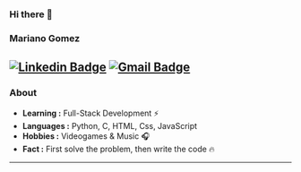 ### Hi there 👋

### Mariano Gomez 
[![Linkedin Badge](https://img.shields.io/badge/-MarianoGomez-blue?style=flat-square&logo=Linkedin&logoColor=white&link=https://www.linkedin.com/in/ishagupta20//)](www.linkedin.com/in/mariano-agustin-gomez) [![Gmail Badge](https://img.shields.io/badge/-marianogomezdev@gmail.com-c14438?style=flat-square&logo=Gmail&logoColor=white&link=mailto:marianogomezdev@gmail.com)](mailto:ishagupta2103@gmail.com)
---------------------------------------------------------------------------------------------------------------------------------------------------------------------------------
### About

-  **Learning :** Full-Stack Development :zap:	
-  **Languages :** Python, C, HTML, Css, JavaScript
-  **Hobbies :** Videogames & Music :headphones:
-  **Fact :** First solve the problem, then write the code :fire: 


---------------------------------------------------------------------------------------------------------------------------------------------------------------------------------


